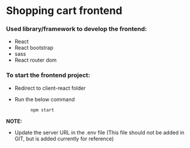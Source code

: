 # Shopping cart frontend

### Used library/framework to develop the frontend:
- React
- React bootstrap
- sass
- React router dom

### To start the frontend project:
- Redirect to client-react folder
- Run the below command

  ~~~cmd
        npm start
  ~~~
  
 **NOTE:**
 - Update the server URL in the .env file (This file should not be added in GIT, but is added currently for reference)
      
